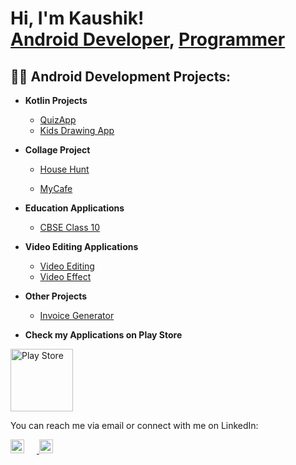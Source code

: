 <h1>Hi, I'm Kaushik! <br/><a href="https://github.com/kaushikkhambhadiya">Android Developer</a>, <a href="https://www.linkedin.com/in/kaushikkhambhadiya/">Programmer</a></h1>

<h2>👨‍💻 Android Development Projects:</h2>

- <b>Kotlin Projects</b>
  - [QuizApp](https://github.com/kaushikkhambhadiya/QuizApp)
  - [Kids Drawing App](https://github.com/kaushikkhambhadiya/KidsDrawingApp)



- <b>Collage Project</b>
  - [House Hunt](https://github.com/kaushikkhambhadiya/HouseHunt)

  - [MyCafe](https://github.com/kaushikkhambhadiya/MrCafe)

- <b>Education Applications</b>
  - [CBSE Class 10](https://github.com/kaushikkhambhadiya/CBSECLASS10)
 
- <b>Video Editing Applications</b>
  - [Video Editing](https://github.com/kaushikkhambhadiya/VideoEditing)
  - [Video Effect](https://github.com/kaushikkhambhadiya/Video_Effect)

- <b>Other Projects</b>
    - [Invoice Generator](https://github.com/kaushikkhambhadiya/Invoice_Generator)


 - <b>Check my Applications on Play Store</b>
 
 <a href="https://play.google.com/store/apps/developer?id=Om+Education">
     <img src="https://lh3.googleusercontent.com/RyLoNcOmb91IxHIP9NWfC82chbsCsT-5R25efns1FmuM8xz6znE4CRjIEBosZ1FH2xG1UqH6Axyp-vPFnm4sazbrsaB-S0QT_cN9uWU9UKoSQYCjYQ=s0" margin="20px" alt="Play Store" width="100px"></a>

[Playsotre]: https://play.google.com/store/apps/developer?id=Om+Education

 <style>
    .icon {
      margin-right: 20px; /* Adjust the margin as needed */
    }
  </style>

 <p>You can reach me via email or connect with me on LinkedIn:</p>
  
  <a href="https://www.linkedin.com/in/kaushikkhambhadiya/">
    <img src="https://upload.wikimedia.org/wikipedia/commons/8/81/LinkedIn_icon.svg" alt="LinkedIn icon" width="22px" 
      class="icon"">
  </a>


 <a href="mailto:devkk3707@gmail.com">
    <img src="https://upload.wikimedia.org/wikipedia/commons/thumb/7/7e/Gmail_icon_%282020%29.svg/640px-Gmail_icon_%282020%29.svg.png" alt="Gmail icon" width="22px" class="icon">
  </a>
